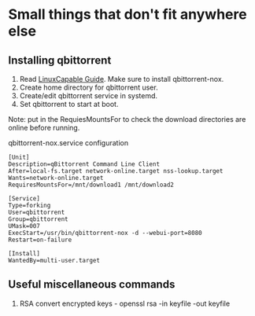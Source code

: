# Small things that don't fit anywhere else

## Installing qbittorrent

1. Read [LinuxCapable Guide](https://linuxcapable.com/install-qbittorrent-on-debian-linux/).  Make sure to install qbittorrent-nox.
2. Create home directory for qbittorrent user.
3. Create/edit qbittorrent service in systemd.
4. Set qbittorrent to start at boot.

Note: put in the RequiesMountsFor to check the download directories are online before running.

qbittorrent-nox.service configuration
```
[Unit]
Description=qBittorrent Command Line Client
After=local-fs.target network-online.target nss-lookup.target
Wants=network-online.target
RequiresMountsFor=/mnt/download1 /mnt/download2

[Service]
Type=forking
User=qbittorrent
Group=qbittorrent
UMask=007
ExecStart=/usr/bin/qbittorrent-nox -d --webui-port=8080
Restart=on-failure

[Install]
WantedBy=multi-user.target
```
## Useful miscellaneous commands
1. RSA convert encrypted keys - openssl rsa -in keyfile -out keyfile
